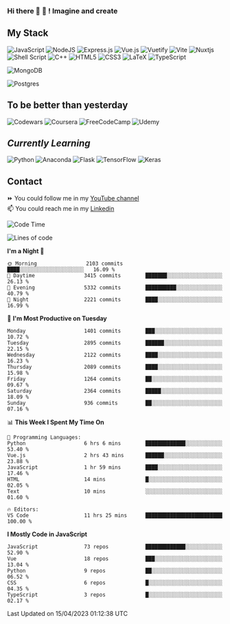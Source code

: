### Hi there 👋 🤖 ! Imagine and create

## My Stack
![JavaScript](https://img.shields.io/badge/javascript-%23323330.svg?style=for-the-badge&logo=javascript&logoColor=%23F7DF1E) ![NodeJS](https://img.shields.io/badge/node.js-6DA55F?style=for-the-badge&logo=node.js&logoColor=white) <img alt="Express.js" src="https://img.shields.io/badge/express.js%20-%23404d59.svg?&style=for-the-badge"/> ![Vue.js](https://img.shields.io/badge/vuejs-%2335495e.svg?style=for-the-badge&logo=vuedotjs&logoColor=%234FC08D) ![Vuetify](https://img.shields.io/badge/Vuetify-1867C0?style=for-the-badge&logo=vuetify&logoColor=AEDDFF) ![Vite](https://img.shields.io/badge/vite-%23646CFF.svg?style=for-the-badge&logo=vite&logoColor=white) ![Nuxtjs](https://img.shields.io/badge/Nuxt-002E3B?style=for-the-badge&logo=nuxtdotjs&logoColor=#00DC82) ![Shell Script](https://img.shields.io/badge/shell_script-%23121011.svg?style=for-the-badge&logo=gnu-bash&logoColor=white) ![C++](https://img.shields.io/badge/c++-%2300599C.svg?style=for-the-badge&logo=c%2B%2B&logoColor=white) ![HTML5](https://img.shields.io/badge/html5-%23E34F26.svg?style=for-the-badge&logo=html5&logoColor=white) ![CSS3](https://img.shields.io/badge/css3-%231572B6.svg?style=for-the-badge&logo=css3&logoColor=white) ![LaTeX](https://img.shields.io/badge/latex-%23008080.svg?style=for-the-badge&logo=latex&logoColor=white) ![TypeScript](https://img.shields.io/badge/typescript-%23007ACC.svg?style=for-the-badge&logo=typescript&logoColor=white)
<div>
  <img alt="MongoDB" src ="https://img.shields.io/badge/MongoDB-%234ea94b.svg?&style=for-the-badge&logo=mongodb&logoColor=white"/>
  
  ![Postgres](https://img.shields.io/badge/postgres-%23316192.svg?style=for-the-badge&logo=postgresql&logoColor=white)
</div>

## To be better than yesterday
![Codewars](https://img.shields.io/badge/Codewars-B1361E?style=for-the-badge&logo=codewars&logoColor=grey)
  ![Coursera](https://img.shields.io/badge/Coursera-%230056D2.svg?style=for-the-badge&logo=Coursera&logoColor=white)
  ![FreeCodeCamp](https://img.shields.io/badge/Freecodecamp-%23123.svg?&style=for-the-badge&logo=freecodecamp&logoColor=green)
  ![Udemy](https://img.shields.io/badge/Udemy-A435F0?style=for-the-badge&logo=Udemy&logoColor=white)

## *Currently Learning*
![Python](https://img.shields.io/badge/python-3670A0?style=for-the-badge&logo=python&logoColor=ffdd54) ![Anaconda](https://img.shields.io/badge/Anaconda-%2344A833.svg?style=for-the-badge&logo=anaconda&logoColor=white) 
![Flask](https://img.shields.io/badge/flask-%23000.svg?style=for-the-badge&logo=flask&logoColor=white) ![TensorFlow](https://img.shields.io/badge/TensorFlow-%23FF6F00.svg?style=for-the-badge&logo=TensorFlow&logoColor=white) ![Keras](https://img.shields.io/badge/Keras-%23D00000.svg?style=for-the-badge&logo=Keras&logoColor=white)

## Contact
⏩ You could follow me in my <a href="https://www.youtube.com/c/ViktorJimenezF" target="blank">YouTube channel</a>   <br>
📫 You could reach me in my <a href="https://www.linkedin.com/in/victorjuanjimenez/" target="blank">Linkedin</a>  

<!--START_SECTION:waka-->
![Code Time](http://img.shields.io/badge/Code%20Time-969%20hrs%2047%20mins-blue)

![Lines of code](https://img.shields.io/badge/From%20Hello%20World%20I%27ve%20Written-31.0%20million%20lines%20of%20code-blue)

**I'm a Night 🦉** 

```text
🌞 Morning                2103 commits        ████░░░░░░░░░░░░░░░░░░░░░   16.09 % 
🌆 Daytime                3415 commits        ███████░░░░░░░░░░░░░░░░░░   26.13 % 
🌃 Evening                5332 commits        ██████████░░░░░░░░░░░░░░░   40.79 % 
🌙 Night                  2221 commits        ████░░░░░░░░░░░░░░░░░░░░░   16.99 % 
```
📅 **I'm Most Productive on Tuesday** 

```text
Monday                   1401 commits        ███░░░░░░░░░░░░░░░░░░░░░░   10.72 % 
Tuesday                  2895 commits        ██████░░░░░░░░░░░░░░░░░░░   22.15 % 
Wednesday                2122 commits        ████░░░░░░░░░░░░░░░░░░░░░   16.23 % 
Thursday                 2089 commits        ████░░░░░░░░░░░░░░░░░░░░░   15.98 % 
Friday                   1264 commits        ██░░░░░░░░░░░░░░░░░░░░░░░   09.67 % 
Saturday                 2364 commits        █████░░░░░░░░░░░░░░░░░░░░   18.09 % 
Sunday                   936 commits         ██░░░░░░░░░░░░░░░░░░░░░░░   07.16 % 
```


📊 **This Week I Spent My Time On** 

```text
💬 Programming Languages: 
Python                   6 hrs 6 mins        █████████████░░░░░░░░░░░░   53.40 % 
Vue.js                   2 hrs 43 mins       ██████░░░░░░░░░░░░░░░░░░░   23.88 % 
JavaScript               1 hr 59 mins        ████░░░░░░░░░░░░░░░░░░░░░   17.46 % 
HTML                     14 mins             █░░░░░░░░░░░░░░░░░░░░░░░░   02.05 % 
Text                     10 mins             ░░░░░░░░░░░░░░░░░░░░░░░░░   01.60 % 

🔥 Editors: 
VS Code                  11 hrs 25 mins      █████████████████████████   100.00 % 
```

**I Mostly Code in JavaScript** 

```text
JavaScript               73 repos            █████████████░░░░░░░░░░░░   52.90 % 
Vue                      18 repos            ███░░░░░░░░░░░░░░░░░░░░░░   13.04 % 
Python                   9 repos             ██░░░░░░░░░░░░░░░░░░░░░░░   06.52 % 
CSS                      6 repos             █░░░░░░░░░░░░░░░░░░░░░░░░   04.35 % 
TypeScript               3 repos             █░░░░░░░░░░░░░░░░░░░░░░░░   02.17 % 
```




 Last Updated on 15/04/2023 01:12:38 UTC
<!--END_SECTION:waka-->

<!--
**ViktorJJF/ViktorJJF** is a ✨ _special_ ✨ repository because its `README.md` (this file) appears on your GitHub profile.



Here are some ideas to get you started:

- 🔭 I’m currently working on ...
- 🌱 I’m currently learning ...
- 👯 I’m looking to collaborate on ...
- 🤔 I’m looking for help with ...
- 💬 Ask me about ...
- 📫 How to reach me: ...
- 😄 Pronouns: ...
- ⚡ Fun fact: ...
-->
